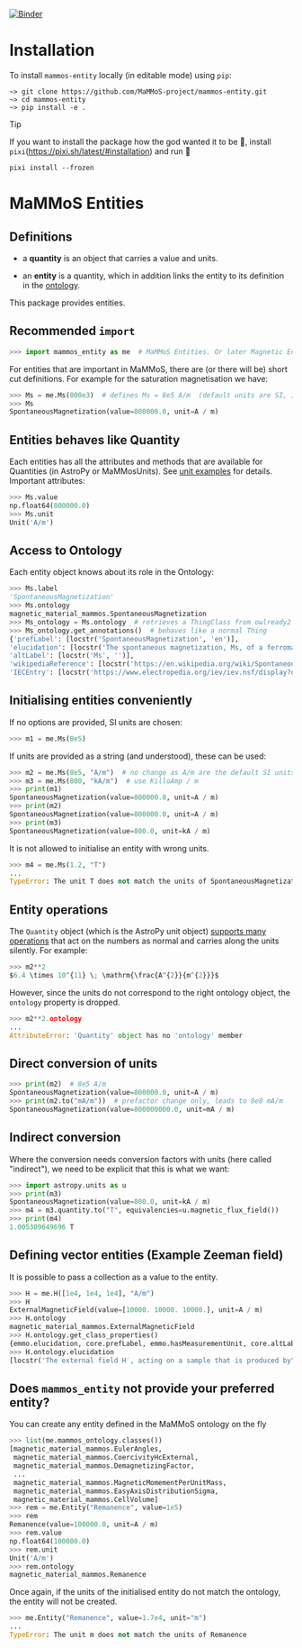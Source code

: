 [![Binder](https://mybinder.org/badge_logo.svg)](https://mybinder.org/v2/gh/MaMMoS-project/mammos-entity/main?urlpath=%2Fdoc%2Ftree%2Fdocs%2Fexample.ipynb)

# Installation
To install `mammos-entity` locally (in editable mode) using `pip`:
```console
~> git clone https://github.com/MaMMoS-project/mammos-entity.git
~> cd mammos-entity
~> pip install -e .
```

> [!TIP]
> If you want to install the package how the god wanted it to be :pray:, install `pixi`(https://pixi.sh/latest/#installation) and run :raised_hands:
> ```console
> pixi install --frozen
> ```

# MaMMoS Entities

## Definitions

- a **quantity** is an object that carries a value and units.

- an **entity** is a quantity, which in addition links the entity to its definition in the [ontology](https://mammos-project.github.io/MagneticMaterialsOntology/doc/magnetic_material_mammos.html).

This package provides entities.

## Recommended `import`

```python
>>> import mammos_entity as me  # MaMMoS Entities. Or later Magnetic Entities
```

For entities that are important in MaMMoS, there are (or there will be) short cut definitions. For example for the saturation magnetisation we have:

```python
>>> Ms = me.Ms(800e3)  # defines Ms = 8e5 A/m  (default units are SI, i.e. A/m here)
>>> Ms
SpontaneousMagnetization(value=800000.0, unit=A / m)
```

## Entities behaves like Quantity

Each entities has all the attributes and methods that are available for Quantities (in AstroPy or MaMMosUnits). See [unit examples](https://github.com/MaMMoS-project/mammos-units/blob/main/docs/example.ipynb) for details.
Important attributes:

```python
>>> Ms.value
np.float64(800000.0)
>>> Ms.unit
Unit('A/m')
```
## Access to Ontology
Each entity object knows about its role in the Ontology:

```python
>>> Ms.label
'SpontaneousMagnetization'
>>> Ms.ontology
magnetic_material_mammos.SpontaneousMagnetization
>>> Ms_ontology = Ms.ontology  # retrieves a ThingClass from owlready2
>>> Ms_ontology.get_annotations()  # behaves like a normal Thing
{'prefLabel': [locstr('SpontaneousMagnetization', 'en')],
'elucidation': [locstr('The spontaneous magnetization, Ms, of a ferromagnet is the result\nof alignment of the magnetic moments of individual atoms. Ms exists\nwithin a domain of a ferromagnet.', 'en')],
'altLabel': [locstr('Ms', '')],
'wikipediaReference': [locstr('https://en.wikipedia.org/wiki/Spontaneous_magnetization', '')],
'IECEntry': [locstr('https://www.electropedia.org/iev/iev.nsf/display?openform&ievref=221-02-41', '')]}
```

## Initialising entities conveniently

If no options are provided, SI units are chosen:
```python
>>> m1 = me.Ms(8e5)
```
If units are provided as a string (and understood), these can be used:
```python
>>> m2 = me.Ms(8e5, "A/m")  # no change as A/m are the default SI units
>>> m3 = me.Ms(800, "kA/m")  # use KilloAmp / m 
>>> print(m1)
SpontaneousMagnetization(value=800000.0, unit=A / m)
>>> print(m2)
SpontaneousMagnetization(value=800000.0, unit=A / m)
>>> print(m3)
SpontaneousMagnetization(value=800.0, unit=kA / m)
```

It is not allowed to initialise an entity with wrong units.
```python
>>> m4 = me.Ms(1.2, "T")
...
TypeError: The unit T does not match the units of SpontaneousMagnetization
```

## Entity operations

The `Quantity` object (which is the AstroPy unit object) [supports many operations](https://astro-docs.readthedocs.io/en/latest/units/) that act on the numbers as normal and carries along the units silently. For example:

```python
>>> m2**2
$6.4 \times 10^{11} \; \mathrm{\frac{A^{2}}{m^{2}}}$
```

However, since the units do not correspond to the right ontology object, the `ontology` property is dropped.
```python
>>> m2**2.ontology
...
AttributeError: 'Quantity' object has no 'ontology' member
```

## Direct conversion of units


```python
>>> print(m2)  # 8e5 A/m
SpontaneousMagnetization(value=800000.0, unit=A / m)
>>> print(m2.to("mA/m"))  # prefactor change only, leads to 8e8 mA/m
SpontaneousMagnetization(value=800000000.0, unit=mA / m)
```

## Indirect conversion

Where the conversion needs conversion factors with units (here called "indirect"), we need to be explicit that this is what we want:

```python
>>> import astropy.units as u
>>> print(m3)
SpontaneousMagnetization(value=800.0, unit=kA / m)
>>> m4 = m3.quantity.to("T", equivalencies=u.magnetic_flux_field())
>>> print(m4)
1.005309649696 T
```

## Defining vector entities (Example Zeeman field)

It is possible to pass a collection as a value to the entity.

```python
>>> H = me.H([1e4, 1e4, 1e4], "A/m")
>>> H
ExternalMagneticField(value=[10000. 10000. 10000.], unit=A / m)
>>> H.ontology
magnetic_material_mammos.ExternalMagneticField
>>> H.ontology.get_class_properties()
{emmo.elucidation, core.prefLabel, emmo.hasMeasurementUnit, core.altLabel}
>>> H.ontology.elucidation
[locstr('The external field H′, acting on a sample that is produced by\nelectric currents or the stray field of magnets outside the sample\nvolume, is often called the applied field.', 'en')]
```

## Does `mammos_entity` not provide your preferred entity?

You can create any entity defined in the MaMMoS ontology on the fly


```python
>>> list(me.mammos_ontology.classes())
[magnetic_material_mammos.EulerAngles,
 magnetic_material_mammos.CoercivityHcExternal,
 magnetic_material_mammos.DemagnetizingFactor,
 ...
 magnetic_material_mammos.MagneticMomementPerUnitMass,
 magnetic_material_mammos.EasyAxisDistributionSigma,
 magnetic_material_mammos.CellVolume]
>>> rem = me.Entity("Remanence", value=1e5)
>>> rem
Remanence(value=100000.0, unit=A / m)
>>> rem.value
np.float64(100000.0)
>>> rem.unit
Unit('A/m')
>>> rem.ontology
magnetic_material_mammos.Remanence
```

Once again, if the units of the initialised entity do not match the ontology, the entity will not be created.

```python
>>> me.Entity("Remanence", value=1.7e4, unit="m")
...
TypeError: The unit m does not match the units of Remanence
```
